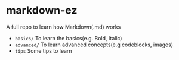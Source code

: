 # markdown-ez
A full repo to learn how Markdown(.md) works
+ `basics/` To learn the basics(e.g. Bold, Italic)
+ `advanced/` To learn advanced concepts(e.g codeblocks, images)
+ `tips` Some tips to learn
